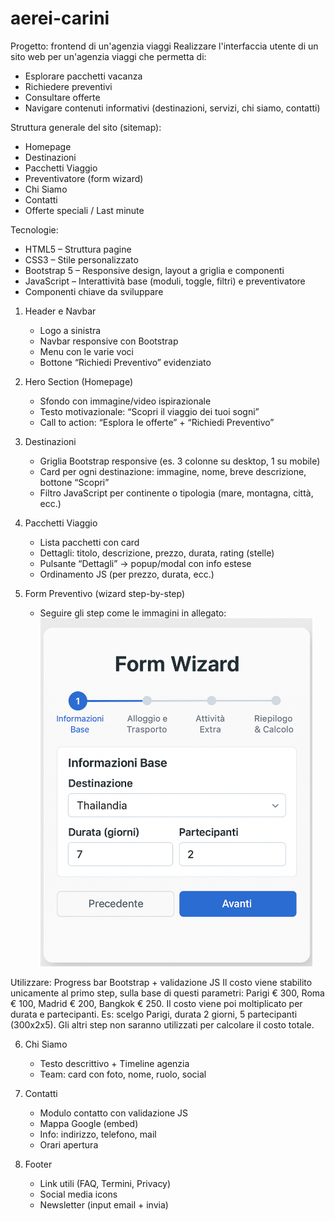# aerei-carini

Progetto: frontend di un'agenzia viaggi
Realizzare l'interfaccia utente di un sito web per un'agenzia viaggi che permetta di:

- Esplorare pacchetti vacanza
- Richiedere preventivi
- Consultare offerte
- Navigare contenuti informativi (destinazioni, servizi, chi siamo, contatti)

Struttura generale del sito (sitemap):

- Homepage
- Destinazioni
- Pacchetti Viaggio
- Preventivatore (form wizard)
- Chi Siamo
- Contatti
- Offerte speciali / Last minute

Tecnologie:

- HTML5 – Struttura pagine
- CSS3 – Stile personalizzato
- Bootstrap 5 – Responsive design, layout a griglia e componenti
- JavaScript – Interattività base (moduli, toggle, filtri) e preventivatore
- Componenti chiave da sviluppare

1. Header e Navbar

   - Logo a sinistra
   - Navbar responsive con Bootstrap
   - Menu con le varie voci
   - Bottone “Richiedi Preventivo” evidenziato

2. Hero Section (Homepage)

   - Sfondo con immagine/video ispirazionale
   - Testo motivazionale: “Scopri il viaggio dei tuoi sogni”
   - Call to action: “Esplora le offerte” + “Richiedi Preventivo”

3. Destinazioni

   - Griglia Bootstrap responsive (es. 3 colonne su desktop, 1 su mobile)
   - Card per ogni destinazione: immagine, nome, breve descrizione, bottone “Scopri”
   - Filtro JavaScript per continente o tipologia (mare, montagna, città, ecc.)

4. Pacchetti Viaggio

   - Lista pacchetti con card
   - Dettagli: titolo, descrizione, prezzo, durata, rating (stelle)
   - Pulsante “Dettagli” → popup/modal con info estese
   - Ordinamento JS (per prezzo, durata, ecc.)

5. Form Preventivo (wizard step-by-step)
   - Seguire gli step come le immagini in allegato:  
     ![immaginetta](image.png)

Utilizzare: Progress bar Bootstrap + validazione JS
Il costo viene stabilito unicamente al primo step, sulla base di questi parametri: Parigi € 300, Roma € 100, Madrid € 200, Bangkok € 250.
Il costo viene poi moltiplicato per durata e partecipanti.
Es: scelgo Parigi, durata 2 giorni, 5 partecipanti (300x2x5).
Gli altri step non saranno utilizzati per calcolare il costo totale.

6. Chi Siamo

   - Testo descrittivo + Timeline agenzia
   - Team: card con foto, nome, ruolo, social

7. Contatti

   - Modulo contatto con validazione JS
   - Mappa Google (embed)
   - Info: indirizzo, telefono, mail
   - Orari apertura

8. Footer
   - Link utili (FAQ, Termini, Privacy)
   - Social media icons
   - Newsletter (input email + invia)
